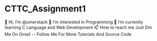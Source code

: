# CTTC_Assignment1
👋 Hi, I’m @umerstack
👀 I’m interested in Programming
🌱 I’m currently learning C Language and Web Development
📫 How to reach me Just Dm Me On Gmail
-- Follow Me For More Tutorials And Source Code
